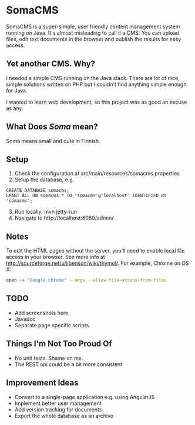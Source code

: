 SomaCMS
=========
SomaCMS is a super-simple, user friendly content management system running on Java. It's almost misleading to call it a
 CMS. You can upload files, edit text documents in the browser and publish the results for easy access.

Yet another CMS. Why?
---------------------
I needed a simple CMS running on the Java stack. There are lot of nice, simple solutions written on PHP but I couldn't
find anything simple enough for Java.

I wanted to learn web development, so this project was as good an excuse as any.

What Does *Soma* mean?
----------------------
Soma means small and cute in Finnish.

Setup
-----
1. Check the configuration at arc/main/resources/somacms.properties
2. Setup the database, e.g.
```mysql
CREATE DATABASE somacms;
GRANT ALL ON somacms.* TO 'somacms'@'localhost' IDENTIFIED BY 'somacms';
```
3. Run locally: mvn jetty-run
4. Navigate to http://localhost:8080/admin/

Notes
-----
To edit the HTML pages without the server, you'll need to enable local file access in your browser. See more info at
http://sourceforge.net/u/jjbenson/wiki/thymol/. For example, Chrome on OS X:
```bash
open -a "Google Chrome" --args --allow-file-access-from-files
```

TODO
----
* Add screenshots here
* Javadoc
* Separate page specific scripts

Things I'm Not Too Proud Of
---------------------------
* No unit tests. Shame on me.
* The REST api could be a bit more consistent

Improvement Ideas
-----------------
* Convert to a single-page application e.g. using AngularJS
* Implement better user management
* Add version tracking for documents
* Export the whole database as an archive
